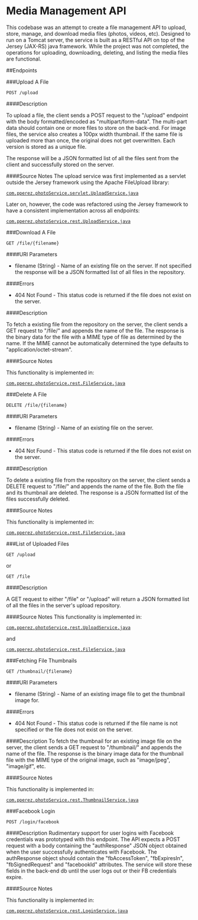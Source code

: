 # Media Management API

This codebase was an attempt to create a file management API to upload, store, manage, 
and download media files (photos, videos, etc). Designed to run on a Tomcat server, 
the service is built as a RESTful API on top of the Jersey (JAX-RS) java framework. 
While the project was not completed, the operations for uploading, downloading, deleting, and 
listing the media files are functional.

##Endpoints

###Upload A File

`POST /upload`

####Description

To upload a file, the client sends a POST request to the "/upload"
endpoint with the body formatted/encoded as "multipart/form-data".
The multi-part data should contain one or more files to store on
the back-end. For image files, the service also creates a 
100px width thumbnail. If the same file is uploaded more than once, the 
original does not get overwritten. Each version is stored as a unique file.

The response will be a JSON formatted list of all the files sent
from the client and successfully stored on the server.

####Source Notes
The upload service was first implemented as a servlet outside the
Jersey framework using the Apache FileUpload library:

[`com.pperez.photoService.servlet.UploadService.java`](photoService/src/com/pperez/photoService/servlet/UploadService.java)

Later on, however, the code was refactored using the Jersey 
framework to have a consistent implementation across all 
endpoints:

[`com.pperez.photoService.rest.UploadService.java`](photoService/src/com/pperez/photoService/rest/UploadService.java)

###Download A File

`GET /file/{filename}`

####URI Parameters
* filename (String) - Name of an existing file
 on the server. If not specified the
 response will be a JSON formatted list of all files in the
 repository.
 
####Errors
* 404 Not Found - This status code is returned if the file does not exist
 on the server.
 
####Description

To fetch a existing file from the repository on the
server, the client sends a GET request to "/file/" and appends
the name of the file. The response is the binary data for the 
file with a MIME type of file as determined by the name. If the 
 MIME cannot be automatically determined the type defaults 
 to "application/octet-stream".

####Source Notes

This functionality is implemented in:

[`com.pperez.photoService.rest.FileService.java`](photoService/src/com/pperez/photoService/rest/FileService.java)

###Delete A File

`DELETE /file/{filename}`

####URI Parameters
* filename (String) - Name of an existing file
 on the server. 
 
####Errors
* 404 Not Found - This status code is returned if the file does not exist
 on the server.
 
####Description

To delete a existing file from the repository on the
server, the client sends a DELETE request to "/file/" and appends
the name of the file. Both the file and its thumbnail are deleted.
The response is a JSON formatted list of the files successfully deleted.

####Source Notes

This functionality is implemented in:

[`com.pperez.photoService.rest.FileService.java`](photoService/src/com/pperez/photoService/rest/FileService.java)


###List of Uploaded Files

`GET /upload`

or

`GET /file`

####Description

A GET request to either "/file" or "/upload" will return a JSON formatted list of all
the files in the server's upload repository. 

####Source Notes
This functionality is implemented in:

[`com.pperez.photoService.rest.UploadService.java`](photoService/src/com/pperez/photoService/rest/UploadService.java)

and

[`com.pperez.photoService.rest.FileService.java`](photoService/src/com/pperez/photoService/rest/FileService.java)

###Fetching File Thumbnails

`GET /thumbnail/{filename}`

####URI Parameters
* filename (String) - Name of an existing image file
 to get the thumbnail image for.
 
####Errors
* 404 Not Found - This status code is returned if
 the file name is not specified or the file does not exist
 on the server.

 
####Description
To fetch the thumbnail for an existing image file on the
server, the client sends a GET request to "/thumbnail/" and appends
the name of the file. The response is the binary image data for the 
thumbnail file with the MIME type of the original image, such as 
"image/jpeg", "image/gif", etc.

####Source Notes

This functionality is implemented in:

[`com.pperez.photoService.rest.ThumbnailService.java`](photoService/src/com/pperez/photoService/rest/ThumbnailService.java)

###Facebook Login

`POST /login/facebook`
 
####Description
Rudimentary support for user logins with Facebook credentials was
prototyped with this endpoint. The API expects a POST request with
a body containing the "authResponse" JSON object obtained when the
user successfully authenticates with Facebook. The authResponse
object should contain the "fbAccessToken", "fbExpiresIn", "fbSignedRequest"
and "facebookId" attributes. The service will store these fields
in the back-end db until the user logs out or their FB credentials
expire.

####Source Notes

This functionality is implemented in:

[`com.pperez.photoService.rest.LoginService.java`](photoService/src/com/pperez/photoService/rest/LoginService.java)
